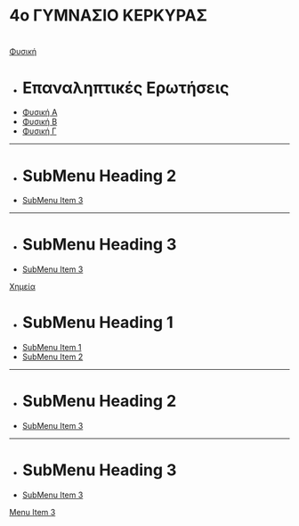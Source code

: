 # 4ο ΓΥΜΝΑΣΙΟ ΚΕΡΚΥΡΑΣ
# 

[Φυσική]()

  * # Επαναληπτικές Ερωτήσεις
  * [Φυσική Α](docs/A-Theory-Physics.pdf)
  * [Φυσική Β](docs/B-Theory-Physics.pdf)
  * [Φυσική Γ](docs/C-Theory-Physics.pdf)
  - - - -
  * # SubMenu Heading 2
  * [SubMenu Item 3](subitem3.md)
  - - - -
  * # SubMenu Heading 3
  * [SubMenu Item 3](subitem3.md)

[Χημεία]()

  * # SubMenu Heading 1
  * [SubMenu Item 1](subitem1.md)
  * [SubMenu Item 2](subitem2.md)
  - - - -
  * # SubMenu Heading 2
  * [SubMenu Item 3](subitem3.md)
  - - - -
  * # SubMenu Heading 3
  * [SubMenu Item 3](subitem3.md)
  
[Menu Item 3](item3.md)
